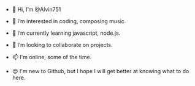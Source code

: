 - 👋 Hi, I’m @Alvin751
- 👀 I’m interested in coding, composing music.
- 🌱 I’m currently learning javascript, node.js.
- 💞️ I’m looking to collaborate on projects.
- 📫 I'm online, some of the time.


- 😌 I'm new to Github, but I hope I will get better at knowing what to do here.
<!---
Alvin751/Alvin751 is a ✨ special ✨ repository because its `README.md` (this file) appears on your GitHub profile.
You can click the Preview link to take a look at your changes.
--->
